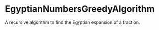 # EgyptianNumbersGreedyAlgorithm
A recursive algorithm to find the Egyptian expansion of a fraction.
